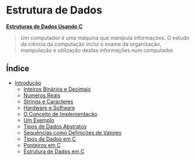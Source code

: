 # Estrutura de Dados

[**Estruturas de Dados Usando C**](<https://www.cin.ufpe.br/~garme/public/(ebook)Estruturas%20de%20Dados%20Usando%20C%20(Tenenbaum).pdf>)

> Um computador é uma máquina que manipula informações. O estudo da ciência da computação inclui o exame da organização, manipulação e utilização destas informações num computador.

## Índice

- [Introdução](introducao/)
  - [Inteiros Binários e Decimais](introducao/contents/inteiros-binarios-e-decimais.md)
  - [Numeros Reais](introducao/contents/numeros-reais.md)
  - [Strings e Caracteres](introducao/contents/strings-e-caracteres.md)
  - [Hardware e Software](introducao/contents/hardware-e-software.md)
  - [O Conceito de Implementação](introducao/contents/o-conceito-de-implementacao.md)
  - [Um Exemplo](introducao/contents/um-exemplo.md)
  - [Tipos de Dados Abstratos](introducao/contents/tipos-de-dados-abstratos.md)
  - [Sequências como Definições de Valores](introducao/contents/sequencias-como-definicoes-de-valores.md)
  - [Tipos de Dados em C](introducao/contents/tipos-de-dados-em-c.md)
  - [Ponteiros em C](introducao/contents/ponteiros-em-c.md)
  - [Estrutura de Dados em C](introducao/contents/estrutura-de-dados-em-c.md)
